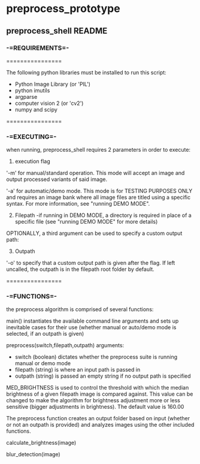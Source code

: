 # preprocess_prototype

## preprocess_shell README

### -=REQUIREMENTS=-
================

The following python libraries must be installed to run this script:
- Python Image Library (or 'PIL')
- python imutils
- argparse
- computer vision 2 (or 'cv2')
- numpy and scipy

================

### -=EXECUTING=-

when running, preprocess_shell requires 2 parameters in order to execute:
1. execution flag

'-m' for manual/standard operation. This mode will accept an image and output processed variants of said image.

'-a' for automatic/demo mode. This mode is for TESTING PURPOSES ONLY and requires an image bank where all image files are titled using a specific syntax. For more information, see "running DEMO MODE".

2. Filepath
-if running in DEMO MODE, a directory is required in place of a specific file
(see "running DEMO MODE" for more details)

OPTIONALLY, a third argument can be used to specify a custom output path:

3. Outpath

'-o' to specify that a custom output path is given after the flag. If left uncalled, the outpath is in the filepath root folder by default.

================
### -=FUNCTIONS=-
the preprocess algorithm is comprised of several functions:

main()
instantiates the available command line arguments and sets up inevitable cases for their use (whether manual or auto/demo mode is selected, if an outpath is given)

preprocess(switch,filepath,outpath)
arguments:
- switch (boolean) dictates whether the preprocess suite is running manual or demo mode
- filepath (string) is where an input path is passed in
- outpath (string) is passed an empty string if no output path is specified

MED_BRIGHTNESS is used to control the threshold with which the median brightness of a given filepath image is compared against. This value can be changed to make the algorithm for brightness adjustment more or less sensitive (bigger adjustments in brightness). The default value is 160.00

The preprocess function creates an output folder based on input (whether or not an outpath is provided) and analyzes images using the other included functions.

calculate_brightness(image)


blur_detection(image)
